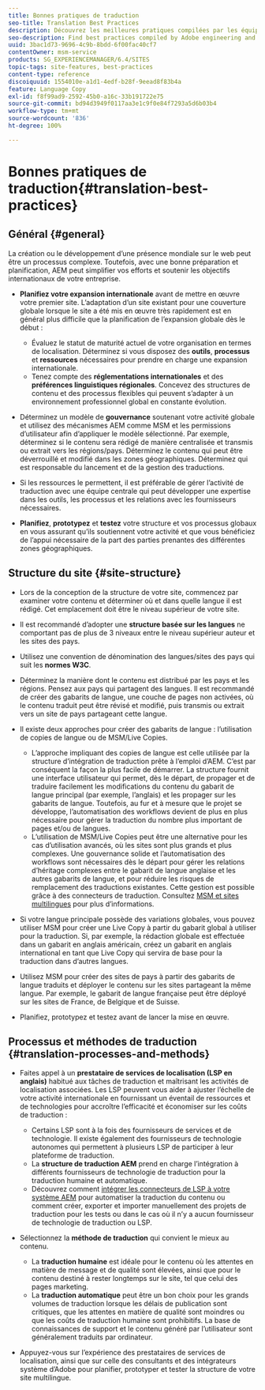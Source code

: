 ```yaml
---
title: Bonnes pratiques de traduction
seo-title: Translation Best Practices
description: Découvrez les meilleures pratiques compilées par les équipes d’ingénierie et de consulting d’Adobe afin de vous aider à mener à bien les projets de traduction.
seo-description: Find best practices compiled by Adobe engineering and consulting teams to help you get up and running with translation projects.
uuid: 3bac1d73-9696-4c9b-8bdd-6f00fac40cf7
contentOwner: msm-service
products: SG_EXPERIENCEMANAGER/6.4/SITES
topic-tags: site-features, best-practices
content-type: reference
discoiquuid: 1554010e-a1d1-4edf-b28f-9eead8f83b4a
feature: Language Copy
exl-id: f8f99ad9-2592-45b0-a16c-33b191722e75
source-git-commit: bd94d3949f0117aa3e1c9f0e84f7293a5d6b03b4
workflow-type: tm+mt
source-wordcount: '836'
ht-degree: 100%

---
```


# Bonnes pratiques de traduction{#translation-best-practices}

## Général {#general}

La création ou le développement d’une présence mondiale sur le web peut être un processus complexe. Toutefois, avec une bonne préparation et planification, AEM peut simplifier vos efforts et soutenir les objectifs internationaux de votre entreprise.

* **Planifiez votre expansion internationale** avant de mettre en œuvre votre premier site. L’adaptation d’un site existant pour une couverture globale lorsque le site a été mis en œuvre très rapidement est en général plus difficile que la planification de l’expansion globale dès le début :

   * Évaluez le statut de maturité actuel de votre organisation en termes de localisation. Déterminez si vous disposez des **outils**, **processus** et **ressources** nécessaires pour prendre en charge une expansion internationale.
   * Tenez compte des **réglementations internationales** et des **préférences linguistiques régionales**. Concevez des structures de contenu et des processus flexibles qui peuvent s’adapter à un environnement professionnel global en constante évolution.

* Déterminez un modèle de **gouvernance** soutenant votre activité globale et utilisez des mécanismes AEM comme MSM et les permissions d’utilisateur afin d’appliquer le modèle sélectionné. Par exemple, déterminez si le contenu sera rédigé de manière centralisée et transmis ou extrait vers les régions/pays. Déterminez le contenu qui peut être déverrouillé et modifié dans les zones géographiques. Déterminez qui est responsable du lancement et de la gestion des traductions.
* Si les ressources le permettent, il est préférable de gérer l’activité de traduction avec une équipe centrale qui peut développer une expertise dans les outils, les processus et les relations avec les fournisseurs nécessaires.
* **Planifiez**, **prototypez** et **testez** votre structure et vos processus globaux en vous assurant qu’ils soutiennent votre activité et que vous bénéficiez de l’appui nécessaire de la part des parties prenantes des différentes zones géographiques.

## Structure du site {#site-structure}

* Lors de la conception de la structure de votre site, commencez par examiner votre contenu et déterminer où et dans quelle langue il est rédigé. Cet emplacement doit être le niveau supérieur de votre site.
* Il est recommandé d’adopter une **structure basée sur les langues** ne comportant pas de plus de 3 niveaux entre le niveau supérieur auteur et les sites des pays.
* Utilisez une convention de dénomination des langues/sites des pays qui suit les **normes W3C**.
* Déterminez la manière dont le contenu est distribué par les pays et les régions. Pensez aux pays qui partagent des langues. Il est recommandé de créer des gabarits de langue, une couche de pages non activées, où le contenu traduit peut être révisé et modifié, puis transmis ou extrait vers un site de pays partageant cette langue.
* Il existe deux approches pour créer des gabarits de langue : l’utilisation de copies de langue ou de MSM/Live Copies.

   * L’approche impliquant des copies de langue est celle utilisée par la structure d’intégration de traduction prête à l’emploi d’AEM. C’est par conséquent la façon la plus facile de démarrer. La structure fournit une interface utilisateur qui permet, dès le départ, de propager et de traduire facilement les modifications du contenu du gabarit de langue principal (par exemple, l’anglais) et les propager sur les gabarits de langue. Toutefois, au fur et à mesure que le projet se développe, l’automatisation des workflows devient de plus en plus nécessaire pour gérer la traduction du nombre plus important de pages et/ou de langues.
   * L’utilisation de MSM/Live Copies peut être une alternative pour les cas d’utilisation avancés, où les sites sont plus grands et plus complexes. Une gouvernance solide et l’automatisation des workflows sont nécessaires dès le départ pour gérer les relations d’héritage complexes entre le gabarit de langue anglaise et les autres gabarits de langue, et pour réduire les risques de remplacement des traductions existantes. Cette gestion est possible grâce à des connecteurs de traduction. Consultez [MSM et sites multilingues](/help/sites-administering/msm-best-practices.md#msm-and-multilingual-websites) pour plus d’informations.

* Si votre langue principale possède des variations globales, vous pouvez utiliser MSM pour créer une Live Copy à partir du gabarit global à utiliser pour la traduction. Si, par exemple, la rédaction globale est effectuée dans un gabarit en anglais américain, créez un gabarit en anglais international en tant que Live Copy qui servira de base pour la traduction dans d’autres langues.
* Utilisez MSM pour créer des sites de pays à partir des gabarits de langue traduits et déployer le contenu sur les sites partageant la même langue. Par exemple, le gabarit de langue française peut être déployé sur les sites de France, de Belgique et de Suisse.
* Planifiez, prototypez et testez avant de lancer la mise en œuvre.

## Processus et méthodes de traduction {#translation-processes-and-methods}

* Faites appel à un **prestataire de services de localisation (LSP en anglais)** habitué aux tâches de traduction et maîtrisant les activités de localisation associées. Les LSP peuvent vous aider à ajuster l’échelle de votre activité internationale en fournissant un éventail de ressources et de technologies pour accroître l’efficacité et économiser sur les coûts de traduction :

   * Certains LSP sont à la fois des fournisseurs de services et de technologie. Il existe également des fournisseurs de technologie autonomes qui permettent à plusieurs LSP de participer à leur plateforme de traduction.
   * La **structure de traduction AEM** prend en charge l’intégration à différents fournisseurs de technologie de traduction pour la traduction humaine et automatique.
   * Découvrez comment [intégrer les connecteurs de LSP à votre système AEM](/help/sites-administering/translation.md) pour automatiser la traduction du contenu ou comment créer, exporter et importer manuellement des projets de traduction pour les tests ou dans le cas où il n’y a aucun fournisseur de technologie de traduction ou LSP.

* Sélectionnez la **méthode de traduction** qui convient le mieux au contenu.

   * La **traduction humaine** est idéale pour le contenu où les attentes en matière de message et de qualité sont élevées, ainsi que pour le contenu destiné à rester longtemps sur le site, tel que celui des pages marketing.
   * La **traduction automatique** peut être un bon choix pour les grands volumes de traduction lorsque les délais de publication sont critiques, que les attentes en matière de qualité sont moindres ou que les coûts de traduction humaine sont prohibitifs. La base de connaissances de support et le contenu généré par l’utilisateur sont généralement traduits par ordinateur.

* Appuyez-vous sur l’expérience des prestataires de services de localisation, ainsi que sur celle des consultants et des intégrateurs système d’Adobe pour planifier, prototyper et tester la structure de votre site multilingue.
